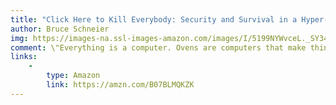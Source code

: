 ```yaml
---
title: "Click Here to Kill Everybody: Security and Survival in a Hyper-connected World"
author: Bruce Schneier
img: https://images-na.ssl-images-amazon.com/images/I/5199NYWvceL._SY346_B01,204,203,200_.jpg
comment: \"Everything is a computer. Ovens are computers that make things hot; refrigerators are computers that keep things cold. These computers—from home thermostats to chemical plants—are all online. The Internet, once a virtual abstraction, can now sense and touch the physical world.\" This book is about the inherrent security issues in the Internet of Things.
links:
    -
        type: Amazon
        link: https://amzn.com/B07BLMQKZK
---
```

